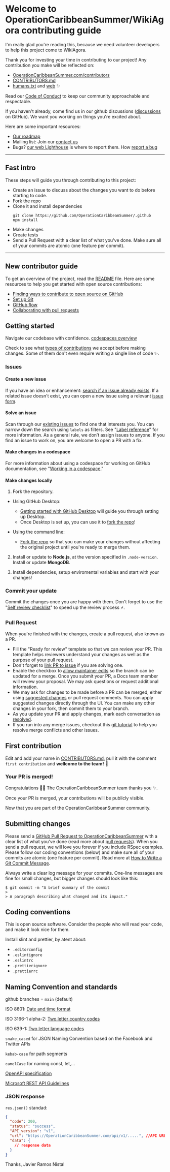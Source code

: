 # Welcome to OperationCaribbeanSummer/WikiAgora contributing guide

I'm really glad you're reading this, because we need volunteer developers to help this project come to WikiAgora.

Thank you for investing your time in contributing to our project! Any contribution you make will be reflected on:

- [OperationCaribbeanSummer.com/contributors](https://OperationCaribbeanSummer.com/contributors)
- [CONTRIBUTORS.md](/CONTRIBUTORS.md)
- [humans.txt](./public/humans.txt) and [web](https://OperationCaribbeanSummer.com/humans.txt)
  :sparkles:

Read our [Code of Conduct](./CODE_OF_CONDUCT.md) to keep our community approachable and respectable.

If you haven't already, come find us in our github discussions ([discussions](https://github.com/OperationCaribbeanSummer/.github/discussions) on GitHub). We want you working on things you're excited about.

Here are some important resources:

- [Our roadmap](http://OperationCaribbeanSummer.com/wish-list)
- Mailing list: Join our [contact us](http://OperationCaribbeanSummer.com/contact)
- Bugs? [our web Lighthouse](http://OperationCaribbeanSummer.com/bug) is where to report them. How [report a bug](./SECURITY.md)

---

## Fast intro

These steps will guide you through contributing to this project:

- Create an issue to discuss about the changes you want to do before starting to code.
- Fork the repo
- Clone it and install dependencies
  ```
  git clone https://github.com/OperationCaribbeanSummer/.github
  npm install
  ```
- Make changes
- Create tests
- Send a Pull Request with a clear list of what you've done. Make sure all of your commits are atomic (one feature per commit).

---

## New contributor guide

To get an overview of the project, read the [README](./README.md) file. Here are some resources to help you get started with open source contributions:

- [Finding ways to contribute to open source on GitHub](https://docs.github.com/en/get-started/exploring-projects-on-github/finding-ways-to-contribute-to-open-source-on-github)
- [Set up Git](https://docs.github.com/en/get-started/getting-started-with-git/set-up-git)
- [GitHub flow](https://docs.github.com/en/get-started/using-github/github-flow)
- [Collaborating with pull requests](https://docs.github.com/en/github/collaborating-with-pull-requests)

## Getting started

Navigate our codebase with confidence. [codespaces overview](https://docs.github.com/en/codespaces/overview)

Check to see what [types of contributions](/contributing/types-of-contributions.md) we accept before making changes. Some of them don't even require writing a single line of code :sparkles:.

### Issues

#### Create a new issue

If you have an idea or enhancement: [search if an issue already exists](https://docs.github.com/en/github/searching-for-information-on-github/searching-on-github/searching-issues-and-pull-requests#search-by-the-title-body-or-comments). If a related issue doesn't exist, you can open a new issue using a relevant [issue form](https://github.com/OperationCaribbeanSummer/.github/issues/new/choose).

#### Solve an issue

Scan through our [existing issues](https://github.com/OperationCaribbeanSummer/.github/issues) to find one that interests you. You can narrow down the search using `labels` as filters. See "[Label reference](https://docs.github.com/en/contributing/collaborating-on-github-docs/label-reference)" for more information. As a general rule, we don’t assign issues to anyone. If you find an issue to work on, you are welcome to open a PR with a fix.

#### Make changes in a codespace

For more information about using a codespace for working on GitHub documentation, see "[Working in a codespace](https://github.com/github/docs/blob/main/contributing/codespace.md)."

#### Make changes locally

1. Fork the repository.

- Using GitHub Desktop:

  - [Getting started with GitHub Desktop](https://docs.github.com/en/desktop/installing-and-configuring-github-desktop/getting-started-with-github-desktop) will guide you through setting up Desktop.
  - Once Desktop is set up, you can use it to [fork the repo](https://docs.github.com/en/desktop/contributing-and-collaborating-using-github-desktop/cloning-and-forking-repositories-from-github-desktop)!

- Using the command line:
  - [Fork the repo](https://docs.github.com/en/github/getting-started-with-github/fork-a-repo#fork-an-example-repository) so that you can make your changes without affecting the original project until you're ready to merge them.

2. Install or update to **Node.js**, at the version specified in `.node-version`. Install or update **MongoDB**.

3. Install dependencies, setup enviromental variables and start with your changes!

### Commit your update

Commit the changes once you are happy with them. Don't forget to use the "[Self review checklist](https://docs.github.com/en/contributing/collaborating-on-github-docs/self-review-checklist)" to speed up the review process :zap:.

### Pull Request

When you're finished with the changes, create a pull request, also known as a PR.

- Fill the "Ready for review" template so that we can review your PR. This template helps reviewers understand your changes as well as the purpose of your pull request.
- Don't forget to [link PR to issue](https://docs.github.com/en/issues/tracking-your-work-with-issues/linking-a-pull-request-to-an-issue) if you are solving one.
- Enable the checkbox to [allow maintainer edits](https://docs.github.com/en/github/collaborating-with-issues-and-pull-requests/allowing-changes-to-a-pull-request-branch-created-from-a-fork) so the branch can be updated for a merge.
  Once you submit your PR, a Docs team member will review your proposal. We may ask questions or request additional information.
- We may ask for changes to be made before a PR can be merged, either using [suggested changes](https://docs.github.com/en/github/collaborating-with-issues-and-pull-requests/incorporating-feedback-in-your-pull-request) or pull request comments. You can apply suggested changes directly through the UI. You can make any other changes in your fork, then commit them to your branch.
- As you update your PR and apply changes, mark each conversation as [resolved](https://docs.github.com/en/github/collaborating-with-issues-and-pull-requests/commenting-on-a-pull-request#resolving-conversations).
- If you run into any merge issues, checkout this [git tutorial](https://github.com/skills/resolve-merge-conflicts) to help you resolve merge conflicts and other issues.

## First contribution

Edit and add your name in [CONTRIBUTORS.md](./CONTRIBUTORS.md), pull it with the comment `first contribution` and **wellcome to the team!** :confetti_ball:

### Your PR is merged!

Congratulations :tada::tada: The OperationCaribbeanSummer team thanks you :sparkles:.

Once your PR is merged, your contributions will be publicly visible.

Now that you are part of the OperationCaribbeanSummer community.

## Submitting changes

Please send a [GitHub Pull Request to OperationCaribbeanSummer](https://github.com/OperationCaribbeanSummer/.github/pull/new/main) with a clear list of what you've done (read more about [pull requests](http://help.github.com/pull-requests/)). When you send a pull request, we will love you forever if you include RSpec examples. Please follow our coding conventions (below) and make sure all of your commits are atomic (one feature per commit). Read more at [How to Write a Git Commit Message](https://cbea.ms/git-commit/).

Always write a clear log message for your commits. One-line messages are fine for small changes, but bigger changes should look like this:

    $ git commit -m "A brief summary of the commit
    >
    > A paragraph describing what changed and its impact."

## Coding conventions

This is open source software. Consider the people who will read your code, and make it look nice for them.

Install slint and prettier, by atent about:

- `.editorconfig`
- `.eslintignore`
- `.eslintrc`
- `.prettierignore`
- `.prettierrc`

## Naming Convention and standards

github branches = `main` (default)

ISO 8601: [Date and time format](https://en.wikipedia.org/wiki/ISO_8601)

ISO 3166-1 alpha-2: [Two letter country codes](https://en.wikipedia.org/wiki/ISO_3166-1_alpha-2)

ISO 639-1: [Two letter language codes](https://en.wikipedia.org/wiki/List_of_ISO_639-1_codes)

`snake_cased` for JSON Naming Convention based on the Facebook and Twitter APIs

`kebab-case` for path segments

`camelCase` for naming const, let,...

[OpenAPI specification](http://swagger.io/specification)

[Microsoft REST API Guidelines](https://github.com/microsoft/api-guidelines)

### JSON response

`res.json()` standad:

```json
{
  "code": 200,
  "status": "success",
  "API_version": "v1",
  "url": "https://OperationCaribbeanSummer.com/api/v1/.....", //API URL
  "data": {
    // response data
  }
}
```

Thanks,
Javier Ramos Nistal
